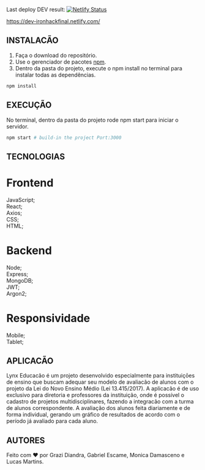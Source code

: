 Last deploy DEV result: [![Netlify Status](https://api.netlify.com/api/v1/badges/84e7bff8-c744-411b-83d7-7a86a40f41f7/deploy-status)](https://app.netlify.com/sites/dev-ironhackfinal/deploys)

https://dev-ironhackfinal.netlify.com/

## INSTALACÃO

1. Faça o download do repositório.
2. Use o gerenciador de pacotes [npm](https://www.npmjs.com/).
3. Dentro da pasta do projeto, execute o npm install no terminal para instalar todas as dependências.
```bash
npm install
```
## EXECUÇÃO

No terminal, dentro da pasta do projeto rode npm start para iniciar o servidor.

```bash
npm start # build-in the project Port:3000
```
## TECNOLOGIAS

# Frontend
JavaScript;         
React;           
Axios;             
CSS;             
HTML;       


# Backend
Node;            
Express;             
MongoDB;             
JWT;             
Argon2;       

# Responsividade
Mobile;         
Tablet;       

## APLICACÃO

  Lynx Educacão é um projeto desenvolvido especialmente para instituiçōes de ensino que buscam adequar seu modelo de avaliacão de alunos com o projeto da Lei do Novo Ensino Médio (Lei 13.415/2017). A aplicacão é de uso exclusivo para diretoria e professores da instituição, onde é possível o cadastro de projetos multidisciplinares, fazendo a integracão com a turma de alunos correspondente. A avaliação dos alunos feita diariamente e de forma individual, gerando um gráfico de resultados de acordo com o período já avaliado para cada aluno.
  
  
## AUTORES

Feito com :heart: por Grazi Diandra, Gabriel Escame, Monica Damasceno e Lucas Martins.

